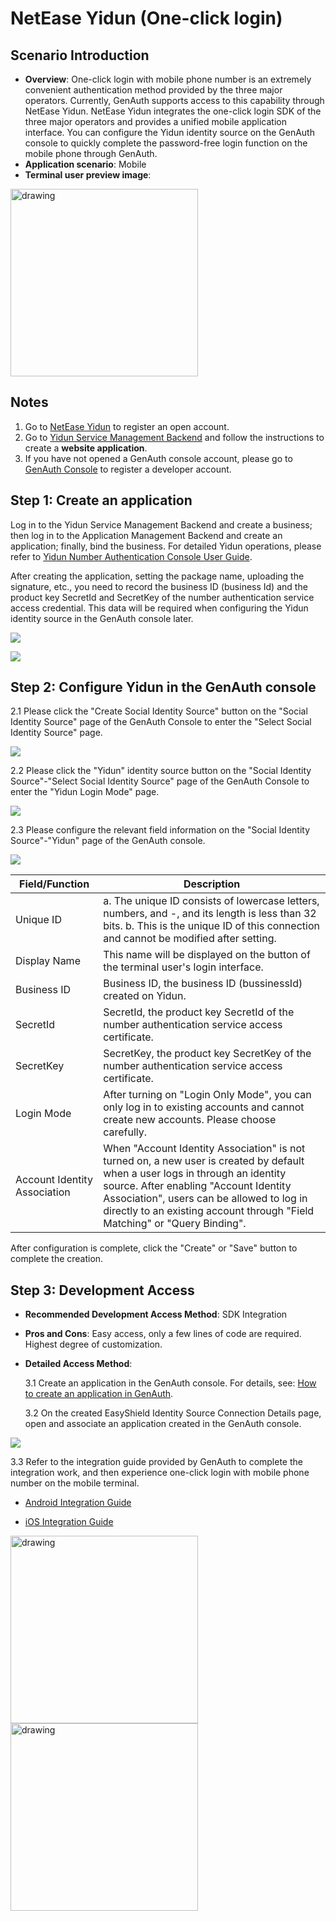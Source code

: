 # NetEase Yidun (One-click login)

<LastUpdated/>

## Scenario Introduction

- **Overview**: One-click login with mobile phone number is an extremely convenient authentication method provided by the three major operators. Currently, GenAuth supports access to this capability through NetEase Yidun. NetEase Yidun integrates the one-click login SDK of the three major operators and provides a unified mobile application interface. You can configure the Yidun identity source on the GenAuth console to quickly complete the password-free login function on the mobile phone through GenAuth.
- **Application scenario**: Mobile
- **Terminal user preview image**:

<img src='./images/01loginpage.png' alt="drawing" width="300" />

## Notes

1. Go to [NetEase Yidun](https://dun.163.com/dashboard?v=0116&locale=zh-CN#/login/?referrer=%2F) to register an open account.
2. Go to [Yidun Service Management Backend](https://dun.163.com/dashboard#/m/verification/index) and follow the instructions to create a **website application**.
3. If you have not opened a GenAuth console account, please go to [GenAuth Console](https://www.genauth.ai/) to register a developer account.

## Step 1: Create an application

Log in to the Yidun Service Management Backend and create a business; then log in to the Application Management Backend and create an application; finally, bind the business. For detailed Yidun operations, please refer to [Yidun Number Authentication Console User Guide](https://support.dun.163.com/documents/287305921855672320?docId=424413790996844544).

After creating the application, setting the package name, uploading the signature, etc., you need to record the business ID (business Id) and the product key SecretId and SecretKey of the number authentication service access credential. This data will be required when configuring the Yidun identity source in the GenAuth console later.

![](./images/yd_bizid.png)

![](./images/yd_secret.png)

## Step 2: Configure Yidun in the GenAuth console

2.1 Please click the "Create Social Identity Source" button on the "Social Identity Source" page of the GenAuth Console to enter the "Select Social Identity Source" page.

![](./images/06addSocial.png)

2.2 Please click the "Yidun" identity source button on the "Social Identity Source"-"Select Social Identity Source" page of the GenAuth Console to enter the "Yidun Login Mode" page.

![](./images/07chooseyidun.png)

2.3 Please configure the relevant field information on the "Social Identity Source"-"Yidun" page of the GenAuth console.

![](./images/08inputconfig.png)

| Field/Function               | Description                                                                                                                                                                                                                                                                                       |
| ---------------------------- | ------------------------------------------------------------------------------------------------------------------------------------------------------------------------------------------------------------------------------------------------------------------------------------------------- |
| Unique ID                    | a. The unique ID consists of lowercase letters, numbers, and -, and its length is less than 32 bits. b. This is the unique ID of this connection and cannot be modified after setting.                                                                                                            |
| Display Name                 | This name will be displayed on the button of the terminal user's login interface.                                                                                                                                                                                                                 |
| Business ID                  | Business ID, the business ID (bussinessId) created on Yidun.                                                                                                                                                                                                                                      |
| SecretId                     | SecretId, the product key SecretId of the number authentication service access certificate.                                                                                                                                                                                                       |
| SecretKey                    | SecretKey, the product key SecretKey of the number authentication service access certificate.                                                                                                                                                                                                     |
| Login Mode                   | After turning on "Login Only Mode", you can only log in to existing accounts and cannot create new accounts. Please choose carefully.                                                                                                                                                             |
| Account Identity Association | When "Account Identity Association" is not turned on, a new user is created by default when a user logs in through an identity source. After enabling "Account Identity Association", users can be allowed to log in directly to an existing account through "Field Matching" or "Query Binding". |

After configuration is complete, click the "Create" or "Save" button to complete the creation.

## Step 3: Development Access

- **Recommended Development Access Method**: SDK Integration
- **Pros and Cons**: Easy access, only a few lines of code are required. Highest degree of customization.
- **Detailed Access Method**:

  3.1 Create an application in the GenAuth console. For details, see: [How to create an application in GenAuth](/guides/app-new/create-app/create-app.md).

  3.2 On the created EasyShield Identity Source Connection Details page, open and associate an application created in the GenAuth console.

![](./images/09openapp.png)

3.3 Refer to the integration guide provided by GenAuth to complete the integration work, and then experience one-click login with mobile phone number on the mobile terminal.

- [Android Integration Guide](https://github.com/Authing/guard-android/blob/master/doc/topics/oneauth.md)

- [iOS Integration Guide](https://github.com/Authing/guard-ios/blob/main/doc/topics/oneauth.md)

<img src='./images/01loginpage.png' alt="drawing" width="300" />

<img src='./images/loginsuccess.jpg' alt="drawing" width="300" />
